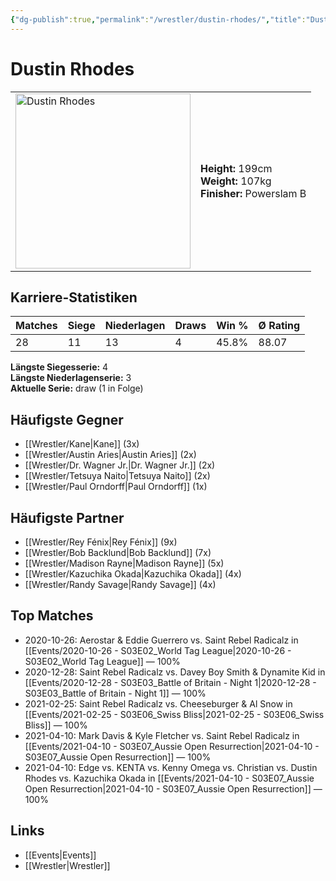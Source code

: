 ```yaml
---
{"dg-publish":true,"permalink":"/wrestler/dustin-rhodes/","title":"Dustin Rhodes","tags":["wrestler"],"noteIcon":""}
---
```



# Dustin Rhodes

<table>
        <tr>
        <td><img src="https://github.com/CptSpaulding1980/choke-slam-wrestling/releases/download/images/Dustin_Rhodes.png" width="280" alt="Dustin Rhodes"></td>
        <td>
        <b>Height:</b> 199cm<br>
        <b>Weight:</b> 107kg<br>
        <b>Finisher:</b> Powerslam B<br>
        </td>
        </tr>
        </table>
        
## Karriere-Statistiken

| Matches | Siege | Niederlagen | Draws | Win % | Ø Rating |
|---------|-------|-------------|-------|-------|-----------|
| 28 | 11 | 13 | 4 | 45.8% | 88.07 |

**Längste Siegesserie:** 4<br>**Längste Niederlagenserie:** 3<br>**Aktuelle Serie:** draw (1 in Folge)


## Häufigste Gegner
- [[Wrestler/Kane\|Kane]] (3x)
- [[Wrestler/Austin Aries\|Austin Aries]] (2x)
- [[Wrestler/Dr. Wagner Jr.\|Dr. Wagner Jr.]] (2x)
- [[Wrestler/Tetsuya Naito\|Tetsuya Naito]] (2x)
- [[Wrestler/Paul Orndorff\|Paul Orndorff]] (1x)

## Häufigste Partner
- [[Wrestler/Rey Fénix\|Rey Fénix]] (9x)
- [[Wrestler/Bob Backlund\|Bob Backlund]] (7x)
- [[Wrestler/Madison Rayne\|Madison Rayne]] (5x)
- [[Wrestler/Kazuchika Okada\|Kazuchika Okada]] (4x)
- [[Wrestler/Randy Savage\|Randy Savage]] (4x)

## Top Matches
- 2020-10-26: Aerostar & Eddie Guerrero vs. Saint Rebel Radicalz in [[Events/2020-10-26 - S03E02_World Tag League\|2020-10-26 - S03E02_World Tag League]] — 100%
- 2020-12-28: Saint Rebel Radicalz vs. Davey Boy Smith & Dynamite Kid in [[Events/2020-12-28 - S03E03_Battle of Britain - Night 1\|2020-12-28 - S03E03_Battle of Britain - Night 1]] — 100%
- 2021-02-25: Saint Rebel Radicalz vs. Cheeseburger & Al Snow in [[Events/2021-02-25 - S03E06_Swiss Bliss\|2021-02-25 - S03E06_Swiss Bliss]] — 100%
- 2021-04-10: Mark Davis & Kyle Fletcher vs. Saint Rebel Radicalz in [[Events/2021-04-10 - S03E07_Aussie Open Resurrection\|2021-04-10 - S03E07_Aussie Open Resurrection]] — 100%
- 2021-04-10: Edge vs. KENTA vs. Kenny Omega vs. Christian vs. Dustin Rhodes vs. Kazuchika Okada in [[Events/2021-04-10 - S03E07_Aussie Open Resurrection\|2021-04-10 - S03E07_Aussie Open Resurrection]] — 100%

## Links
- [[Events\|Events]]
- [[Wrestler\|Wrestler]]
